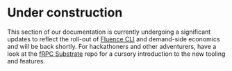 # Under construction

This section of our documentation is currently undergoing a significant updates to reflect the roll-out of [Fluence CLI](https://github.com/fluencelabs/fluence-cli) and demand-side economics and will be back shortly. For hackathoners and other adventurers, have a look at the [fRPC Substrate](https://github.com/fluencelabs/fRPC-Substrate) repo for a cursory introduction to the new tooling and features.
